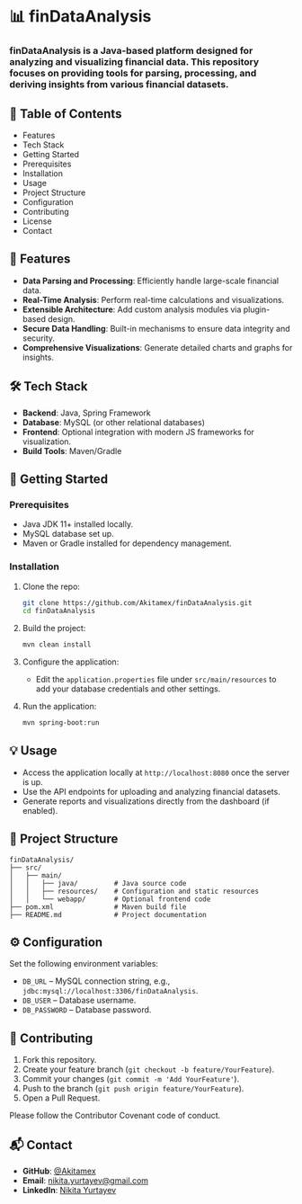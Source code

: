 # 📊 finDataAnalysis

### finDataAnalysis is a Java-based platform designed for analyzing and visualizing financial data. This repository focuses on providing tools for parsing, processing, and deriving insights from various financial datasets.

## 📑 Table of Contents
- Features
- Tech Stack
- Getting Started
- Prerequisites
- Installation
- Usage
- Project Structure
- Configuration
- Contributing
- License
- Contact

## 🌟 Features
- **Data Parsing and Processing**: Efficiently handle large-scale financial data.
- **Real-Time Analysis**: Perform real-time calculations and visualizations.
- **Extensible Architecture**: Add custom analysis modules via plugin-based design.
- **Secure Data Handling**: Built-in mechanisms to ensure data integrity and security.
- **Comprehensive Visualizations**: Generate detailed charts and graphs for insights.

## 🛠 Tech Stack
- **Backend**: Java, Spring Framework
- **Database**: MySQL (or other relational databases)
- **Frontend**: Optional integration with modern JS frameworks for visualization.
- **Build Tools**: Maven/Gradle

## 🚀 Getting Started

### Prerequisites
- Java JDK 11+ installed locally.
- MySQL database set up.
- Maven or Gradle installed for dependency management.

### Installation
1. Clone the repo:
   ```bash
   git clone https://github.com/Akitamex/finDataAnalysis.git
   cd finDataAnalysis
   ```

2. Build the project:
   ```bash
   mvn clean install
   ```

3. Configure the application:
   - Edit the `application.properties` file under `src/main/resources` to add your database credentials and other settings.

4. Run the application:
   ```bash
   mvn spring-boot:run
   ```

## 💡 Usage
- Access the application locally at `http://localhost:8080` once the server is up.
- Use the API endpoints for uploading and analyzing financial datasets.
- Generate reports and visualizations directly from the dashboard (if enabled).

## 📂 Project Structure
```plaintext
finDataAnalysis/
├── src/
│   ├── main/
│   │   ├── java/         # Java source code
│   │   ├── resources/    # Configuration and static resources
│   │   └── webapp/       # Optional frontend code
├── pom.xml               # Maven build file
├── README.md             # Project documentation
```

## ⚙️ Configuration
Set the following environment variables:
- `DB_URL` – MySQL connection string, e.g., `jdbc:mysql://localhost:3306/finDataAnalysis`.
- `DB_USER` – Database username.
- `DB_PASSWORD` – Database password.

## 🤝 Contributing
1. Fork this repository.
2. Create your feature branch (`git checkout -b feature/YourFeature`).
3. Commit your changes (`git commit -m 'Add YourFeature'`).
4. Push to the branch (`git push origin feature/YourFeature`).
5. Open a Pull Request.

Please follow the Contributor Covenant code of conduct.

## 📬 Contact
- **GitHub**: [@Akitamex](https://github.com/Akitamex)
- **Email**: [nikita.yurtayev@gmail.com](mailto:nikita.yurtayev@gmail.com)
- **LinkedIn**: [Nikita Yurtayev](https://linkedin.com/in/yurtayev)
